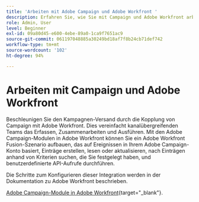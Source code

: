 ```yaml
---
title: 'Arbeiten mit Adobe Campaign und Adobe Workfront '
description: Erfahren Sie, wie Sie mit Campaign und Adobe Workfront arbeiten können
role: Admin, User
level: Beginner
exl-id: 09a80d45-e600-4ebe-89a0-1ca9f7651ac9
source-git-commit: 061197048885a30249bd18af7f8b24cb71def742
workflow-type: tm+mt
source-wordcount: '102'
ht-degree: 94%

---
```


# Arbeiten mit Campaign und Adobe Workfront

Beschleunigen Sie den Kampagnen-Versand durch die Kopplung von Campaign mit Adobe Workfront. Dies vereinfacht kanalübergreifenden Teams das Erfassen, Zusammenarbeiten und Ausführen. Mit den Adobe Campaign-Modulen in Adobe Workfront können Sie ein Adobe Workfront Fusion-Szenario aufbauen, das auf Ereignissen in Ihrem Adobe Campaign-Konto basiert, Einträge erstellen, lesen oder aktualisieren, nach Einträgen anhand von Kriterien suchen, die Sie festgelegt haben, und benutzerdefinierte API-Aufrufe durchführen.


Die Schritte zum Konfigurieren dieser Integration werden in der Dokumentation zu Adobe Workfront beschrieben.


[Adobe Campaign-Module in Adobe Workfront](https://experienceleague.adobe.com/docs/workfront/using/adobe-workfront-fusion/fusion-apps-and-modules/adobe-campaign-classic-connector.html?lang=de){target="_blank"}.
